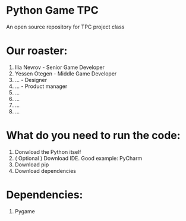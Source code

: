 # Python Game TPC

An open source repository for TPC project class

# Our roaster:
1) Ilia Nevrov - Senior Game Developer
2) Yessen Otegen - Middle Game Developer
3) ... - Designer
4) ... - Product manager
5) ...
6) ...
7) ...
8) ...

# What do you need to run the code:
1) Donwload the Python itself
2) ( Optional ) Download IDE. Good example: PyCharm
3) Download pip
4) Download dependencies

# Dependencies:
1) Pygame

    
